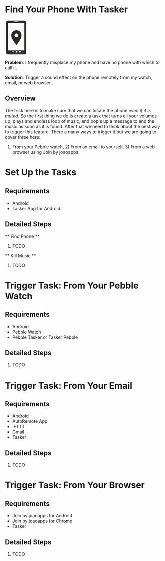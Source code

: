 # Find Your Phone With Tasker

<img src="icon-phone-search--black.png" width="72" height="108" title="Find your phone icon" />

**Problem**: I frequently misplace my phone and have no phone with which to call it.

**Solution**: Trigger a sound effect on the phone remotely from my watch, email, or web browser.

Overview
--------

The trick here is to make sure that we can locate the phone _even if it is muted_. So the first thing we do is create a task that turns all your volumes up, plays and endless loop of music, and pop's up a message to end the music as soon as it is found. After that we need to think about the best way to trigger this feature. There a many ways to trigger it but we are going to cover three here:
1) From your Pebble watch, 2) From an email to yourself, 3) From a web browser using Join by joaoapps.

Set Up the Tasks
================

Requirements
------------

* Android
* Tasker App for Android

Detailed Steps
--------------

** Find Phone **

1. TODO

** Kill Music **

1. TODO

Trigger Task: From Your Pebble Watch
====================================

Requirements
------------

* Android
* Pebble Watch
* Pebble Tasker or Tasker Pebble

Detailed Steps
--------------

1. TODO

Trigger Task: From Your Email
====================================

Requirements
------------

* Android
* AutoRemote App
* IFTTT
* Gmail
* Tasker

Detailed Steps
--------------

1. TODO

Trigger Task: From Your Browser
====================================

Requirements
------------

* Join by joaoapps for Android
* Join by joaoapps for Chrome
* Tasker

Detailed Steps
--------------

1. TODO
